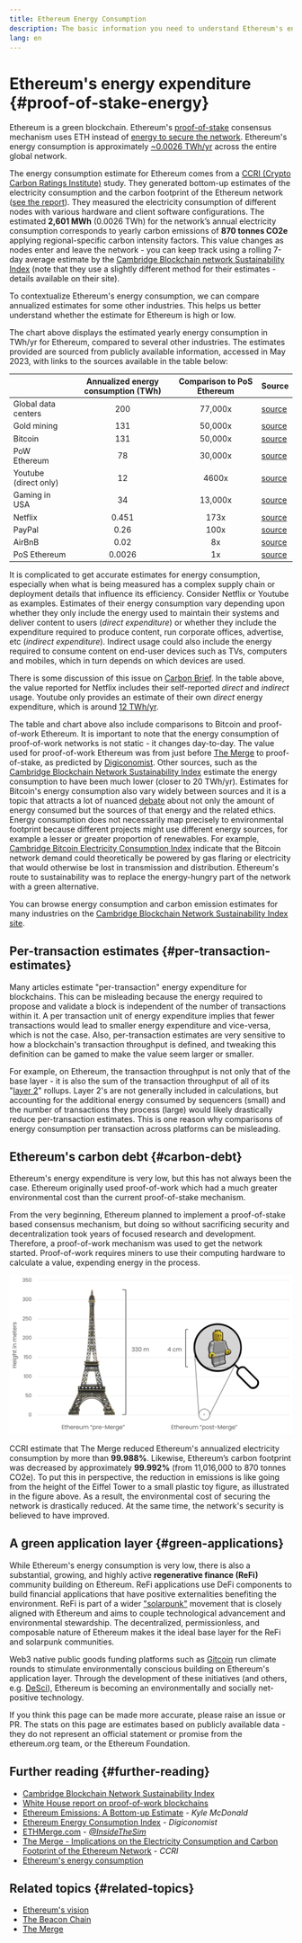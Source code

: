 ```yaml
---
title: Ethereum Energy Consumption
description: The basic information you need to understand Ethereum's energy consumption.
lang: en
---
```


# Ethereum's energy expenditure {#proof-of-stake-energy}

Ethereum is a green blockchain. Ethereum's [proof-of-stake](/developers/docs/consensus-mechanisms/pos) consensus mechanism uses ETH instead of [energy to secure the network](/developers/docs/consensus-mechanisms/pow). Ethereum's energy consumption is approximately [~0.0026 TWh/yr](https://carbon-ratings.com/eth-report-2022) across the entire global network.

The energy consumption estimate for Ethereum comes from a [CCRI (Crypto Carbon Ratings Institute)](https://carbon-ratings.com) study. They generated bottom-up estimates of the electricity consumption and the carbon footprint of the Ethereum network ([see the report](https://carbon-ratings.com/eth-report-2022)). They measured the electricity consumption of different nodes with various hardware and client software configurations. The estimated **2,601 MWh** (0.0026 TWh) for the network’s annual electricity consumption corresponds to yearly carbon emissions of **870 tonnes CO2e** applying regional-specific carbon intensity factors. This value changes as nodes enter and leave the network - you can keep track using a rolling 7-day average estimate by the [Cambridge Blockchain network Sustainability Index](https://ccaf.io/cbnsi/ethereum) (note that they use a slightly different method for their estimates - details available on their site).

To contextualize Ethereum's energy consumption, we can compare annualized estimates for some other industries. This helps us better understand whether the estimate for Ethereum is high or low.

<EnergyConsumptionChart />

The chart above displays the estimated yearly energy consumption in TWh/yr for Ethereum, compared to several other industries. The estimates provided are sourced from publicly available information, accessed in May 2023, with links to the sources available in the table below:

|                       | Annualized energy consumption (TWh) | Comparison to PoS Ethereum | Source                                                                                                                                                                            |
| :-------------------- | :---------------------------------: | :------------------------: | --------------------------------------------------------------------------------------------------------------------------------------------------------------------------------- |
| Global data centers   |                 200                 |          77,000x           | [source](https://www.iea.org/commentaries/data-centres-and-energy-from-global-headlines-to-local-headaches)                                                                       |
| Gold mining           |                 131                 |          50,000x           | [source](https://ccaf.io/cbnsi/cbeci/comparisons)                                                                                                                                 |
| Bitcoin               |                 131                 |          50,000x           | [source](https://ccaf.io/cbnsi/cbeci/comparisons)                                                                                                                                 |
| PoW Ethereum          |                 78                  |          30,000x           | [source](https://digiconomist.net/ethereum-energy-consumption)                                                                                                                    |
| Youtube (direct only) |                 12                  |           4600x            | [source](https://www.gstatic.com/gumdrop/sustainability/google-2020-environmental-report.pdf)                                                                                     |
| Gaming in USA         |                 34                  |          13,000x           | [source](https://www.researchgate.net/publication/336909520_Toward_Greener_Gaming_Estimating_National_Energy_Use_and_Energy_Efficiency_Potential)                                 |
| Netflix               |                0.451                |            173x            | [source](https://assets.ctfassets.net/4cd45et68cgf/7B2bKCqkXDfHLadrjrNWD8/e44583e5b288bdf61e8bf3d7f8562884/2021_US_EN_Netflix_EnvironmentalSocialGovernanceReport-2021_Final.pdf) |
| PayPal                |                0.26                 |            100x            | [source](https://app.impaakt.com/analyses/paypal-consumed-264100-mwh-of-energy-in-2020-24-from-non-renewable-sources-27261)                                                       |
| AirBnB                |                0.02                 |             8x             | [source](<https://s26.q4cdn.com/656283129/files/doc_downloads/governance_doc_updated/Airbnb-ESG-Factsheet-(Final).pdf>)                                                           |
| PoS Ethereum          |               0.0026                |             1x             | [source](https://carbon-ratings.com/eth-report-2022)                                                                                                                              |

It is complicated to get accurate estimates for energy consumption, especially when what is being measured has a complex supply chain or deployment details that influence its efficiency. Consider Netflix or Youtube as examples. Estimates of their energy consumption vary depending upon whether they only include the energy used to maintain their systems and deliver content to users (_direct expenditure_) or whether they include the expenditure required to produce content, run corporate offices, advertise, etc (_indirect expenditure_). Indirect usage could also include the energy required to consume content on end-user devices such as TVs, computers and mobiles, which in turn depends on which devices are used.

There is some discussion of this issue on [Carbon Brief](https://www.carbonbrief.org/factcheck-what-is-the-carbon-footprint-of-streaming-video-on-netflix). In the table above, the value reported for Netflix includes their self-reported _direct_ and _indirect_ usage. Youtube only provides an estimate of their own _direct_ energy expenditure, which is around [12 TWh/yr](https://www.gstatic.com/gumdrop/sustainability/google-2020-environmental-report.pdf).

The table and chart above also include comparisons to Bitcoin and proof-of-work Ethereum. It is important to note that the energy consumption of proof-of-work networks is not static - it changes day-to-day. The value used for proof-of-work Ethereum was from just before [The Merge](/roadmap/merge/) to proof-of-stake, as predicted by [Digiconomist](https://digiconomist.net/ethereum-energy-consumption). Other sources, such as the [Cambridge Blockchain Network Sustainability Index](https://ccaf.io/cbnsi/ethereum/1) estimate the energy consumption to have been much lower (closer to 20 TWh/yr). Estimates for Bitcoin's energy consumption also vary widely between sources and it is a topic that attracts a lot of nuanced [debate](https://www.coindesk.com/business/2020/05/19/the-last-word-on-bitcoins-energy-consumption/) about not only the amount of energy consumed but the sources of that energy and the related ethics. Energy consumption does not necessarily map precisely to environmental footprint because different projects might use different energy sources, for example a lesser or greater proportion of renewables. For example, [Cambridge Bitcoin Electricity Consumption Index](https://ccaf.io/cbnsi/cbeci/comparisons) indicate that the Bitcoin network demand could theoretically be powered by gas flaring or electricity that would otherwise be lost in transmission and distribution. Ethereum's route to sustainability was to replace the energy-hungry part of the network with a green alternative.

You can browse energy consumption and carbon emission estimates for many industries on the [Cambridge Blockchain Network Sustainability Index site](https://ccaf.io/cbnsi/ethereum).

## Per-transaction estimates {#per-transaction-estimates}

Many articles estimate "per-transaction" energy expenditure for blockchains. This can be misleading because the energy required to propose and validate a block is independent of the number of transactions within it. A per transaction unit of energy expenditure implies that fewer transactions would lead to smaller energy expenditure and vice-versa, which is not the case. Also, per-transaction estimates are very sensitive to how a blockchain's transaction throughput is defined, and tweaking this definition can be gamed to make the value seem larger or smaller.

For example, on Ethereum, the transaction throughput is not only that of the base layer - it is also the sum of the transaction throughput of all of its "[layer 2](/layer-2/)" rollups. Layer 2's are not generally included in calculations, but accounting for the additional energy consumed by sequencers (small) and the number of transactions they process (large) would likely drastically reduce per-transaction estimates. This is one reason why comparisons of energy consumption per transaction across platforms can be misleading.

## Ethereum's carbon debt {#carbon-debt}

Ethereum's energy expenditure is very low, but this has not always been the case. Ethereum originally used proof-of-work which had a much greater environmental cost than the current proof-of-stake mechanism.

From the very beginning, Ethereum planned to implement a proof-of-stake based consensus mechanism, but doing so without sacrificing security and decentralization took years of focused research and development. Therefore, a proof-of-work mechanism was used to get the network started. Proof-of-work requires miners to use their computing hardware to calculate a value, expending energy in the process.

![Comparing Ethereum's energy consumption pre- and post-Merge, using the Eiffel Tower (330 meters tall) on the left to symbolize the high energy consumption before The Merge, and a small 4 cm tall Lego figure on the right to represent the dramatic reduction in energy usage after The Merge](energy_consumption_pre_post_merge.png)

CCRI estimate that The Merge reduced Ethereum's annualized electricity consumption by more than **99.988%**. Likewise, Ethereum’s carbon footprint was decreased by approximately **99.992%** (from 11,016,000 to 870 tonnes CO2e). To put this in perspective, the reduction in emissions is like going from the height of the Eiffel Tower to a small plastic toy figure, as illustrated in the figure above. As a result, the environmental cost of securing the network is drastically reduced. At the same time, the network's security is believed to have improved.

## A green application layer {#green-applications}

While Ethereum's energy consumption is very low, there is also a substantial, growing, and highly active **regenerative finance (ReFi)** community building on Ethereum. ReFi applications use DeFi components to build financial applications that have positive externalities benefiting the environment. ReFi is part of a wider ["solarpunk"](https://en.wikipedia.org/wiki/Solarpunk) movement that is closely aligned with Ethereum and aims to couple technological advancement and environmental stewardship. The decentralized, permissionless, and composable nature of Ethereum makes it the ideal base layer for the ReFi and solarpunk communities.

Web3 native public goods funding platforms such as [Gitcoin](https://gitcoin.co) run climate rounds to stimulate environmentally conscious building on Ethereum's application layer. Through the development of these initiatives (and others, e.g. [DeSci](/desci/)), Ethereum is becoming an environmentally and socially net-positive technology.

<InfoBanner emoji=":evergreen_tree:">
  If you think this page can be made more accurate, please raise an issue or PR. The stats on this page are estimates based on publicly available data - they do not represent an official statement or promise from the ethereum.org team, or the Ethereum Foundation.
</InfoBanner>

## Further reading {#further-reading}

- [Cambridge Blockchain Network Sustainability Index](https://ccaf.io/cbnsi/ethereum)
- [White House report on proof-of-work blockchains](https://www.whitehouse.gov/wp-content/uploads/2022/09/09-2022-Crypto-Assets-and-Climate-Report.pdf)
- [Ethereum Emissions: A Bottom-up Estimate](https://kylemcdonald.github.io/ethereum-emissions/) - _Kyle McDonald_
- [Ethereum Energy Consumption Index](https://digiconomist.net/ethereum-energy-consumption/) - _Digiconomist_
- [ETHMerge.com](https://ethmerge.com/) - _[@InsideTheSim](https://twitter.com/InsideTheSim)_
- [The Merge - Implications on the Electricity Consumption and Carbon Footprint of the Ethereum Network](https://carbon-ratings.com/eth-report-2022) - _CCRI_
- [Ethereum's energy consumption](https://mirror.xyz/jmcook.eth/ODpCLtO4Kq7SCVFbU4He8o8kXs418ZZDTj0lpYlZkR8)

## Related topics {#related-topics}

- [Ethereum's vision](/roadmap/vision/)
- [The Beacon Chain](/roadmap/beacon-chain)
- [The Merge](/roadmap/merge/)
